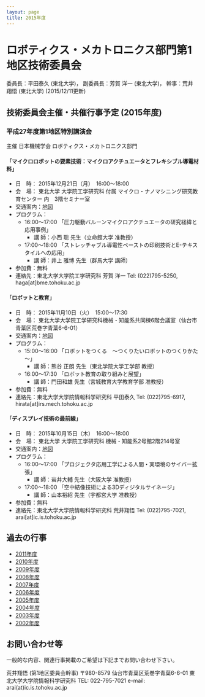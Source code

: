 ```yaml
---
layout: page
title: 2015年度
---
```

# ロボティクス・メカトロニクス部門第1地区技術委員会

委員長：平田泰久 (東北大学)， 副委員長：芳賀 洋一 (東北大学)， 幹事：荒井 翔悟 (東北大学) (2015/12/11更新)

## 技術委員会主催・共催行事予定 (2015年度)

### 平成27年度第1地区特別講演会

主催 日本機械学会 ロボティクス・メカトロニクス部門

#### 「マイクロロボットの要素技術：マイクロアクチュエータとフレキシブル導電材料」

- 日　時： 2015年12月21日（月）　16:00～18:00
- 会　場： 東北大学 大学院工学研究科 付属 マイクロ・ナノマシニング研究教育センター 内　3階セミナー室
- 交通案内：[地図](https://web.archive.org/web/20201027011205/http://www.eng.tohoku.ac.jp/map/?menu=campus&area=a01&build=14)
- プログラム：
  - 16:00～17:00 「圧力駆動バルーンマイクロアクチュエータの研究経緯と応用事例」
    - 講 師：小西 聡 先生（立命館大学 准教授）
  - 17:00～18:00 「ストレッチャブル導電性ペーストの印刷技術とE-テキスタイルへの応用」
    - 講 師：井上 雅博 先生（群馬大学 講師）
- 参加費：無料
- 連絡先：東北大学大学院工学研究科 芳賀 洋一 Tel: (022)795-5250, haga[at]bme.tohoku.ac.jp

#### 「ロボットと教育」

- 日　時： 2015年11月10日（火）　15:00～17:30
- 会　場： 東北大学大学院工学研究科機械・知能系共同棟6階会議室（仙台市青葉区荒巻字青葉6-6-01）
- 交通案内：[地図](https://web.archive.org/web/20201027011205/http://www.eng.tohoku.ac.jp/map/?menu=campus&area=a01&build=15)
- プログラム：
  - 15:00～16:00 「ロボットをつくる　～つくりたいロボットのつくりかた～」
    - 講 師：熊谷 正朗 先生（東北学院大学工学部 教授）
  - 16:00～17:30 「ロボット教育の取り組みと展望」
    - 講 師：門田和雄 先生（宮城教育大学教育学部 准教授）
- 参加費：無料
- 連絡先：東北大学大学院情報科学研究科 平田泰久 Tel: (022)795-6917, hirata[at]irs.mech.tohoku.ac.jp

#### 「ディスプレイ技術の最前線」

- 日　時： 2015年10月15日（木）　16:00～18:00
- 会　場： 東北大学 大学院工学研究科 機械・知能系2号館2階214号室
- 交通案内：[地図](https://web.archive.org/web/20201027011205/http://www.eng.tohoku.ac.jp/map/?menu=campus&area=a01&build=15)
- プログラム：
  - 16:00～17:00 「プロジェクタ応用工学による人間・実環境のサイバー拡張」
    - 講 師：岩井大輔 先生（大阪大学 准教授）
  - 17:00～18:00 「空中結像技術による3Dディジタルサイネージ」
    - 講 師：山本裕紹 先生（宇都宮大学 准教授）
- 参加費：無料
- 連絡先：東北大学大学院情報科学研究科 荒井翔悟 Tel: (022)795-7021, arai[at]ic.is.tohoku.ac.jp

## 過去の行事

- [2011年度](https://web.archive.org/web/20201027011205/https://sites.google.com/site/robomech02/home/2011nendo)
- [2010年度](https://web.archive.org/web/20201027011205/https://sites.google.com/site/robomech02/home/2010nendo)
- [2009年度](https://web.archive.org/web/20201027011205/https://sites.google.com/site/robomech02/home/2009nendo)
- [2008年度](https://web.archive.org/web/20201027011205/https://sites.google.com/site/robomech02/home/2008nendo)
- [2007年度](https://web.archive.org/web/20201027011205/https://sites.google.com/site/robomech02/home/2007nendo)
- [2006年度](https://web.archive.org/web/20201027011205/https://sites.google.com/site/robomech02/home/2006nendo)
- [2005年度](https://web.archive.org/web/20201027011205/https://sites.google.com/site/robomech02/home/2005nendo)
- [2004年度](https://web.archive.org/web/20201027011205/https://sites.google.com/site/robomech02/home/2004nendo)
- [2003年度](https://web.archive.org/web/20201027011205/https://sites.google.com/site/robomech02/home/2003nendo)
- [2002年度](https://web.archive.org/web/20201027011205/https://sites.google.com/site/robomech02/home/2002nendo)

## お問い合わせ等

一般的な内容、関連行事掲載のご希望は下記までお問い合わせ下さい。

荒井翔悟 (第1地区委員会幹事)
〒980-8579
仙台市青葉区荒巻字青葉6-6-01
東北大学大学院情報科学研究科
TEL: 022-795-7021
e-mail: arai(at)ic.is.tohoku.ac.jp

